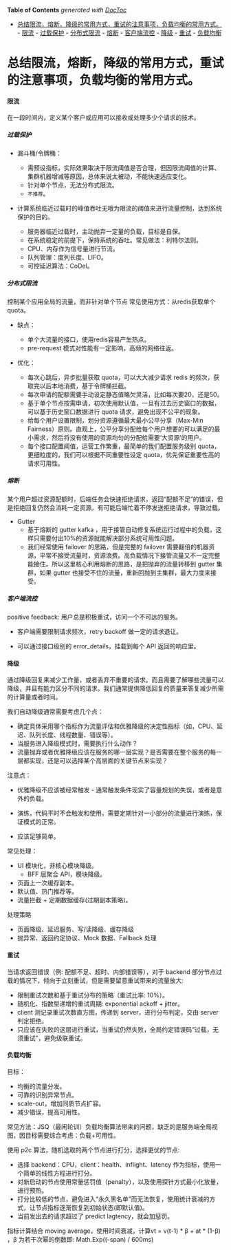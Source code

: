 <!-- START doctoc generated TOC please keep comment here to allow auto update -->
<!-- DON'T EDIT THIS SECTION, INSTEAD RE-RUN doctoc TO UPDATE -->
**Table of Contents**  *generated with [DocToc](https://github.com/thlorenz/doctoc)*

- [总结限流，熔断，降级的常用方式，重试的注意事项，负载均衡的常用方式。](#%E6%80%BB%E7%BB%93%E9%99%90%E6%B5%81%E7%86%94%E6%96%AD%E9%99%8D%E7%BA%A7%E7%9A%84%E5%B8%B8%E7%94%A8%E6%96%B9%E5%BC%8F%E9%87%8D%E8%AF%95%E7%9A%84%E6%B3%A8%E6%84%8F%E4%BA%8B%E9%A1%B9%E8%B4%9F%E8%BD%BD%E5%9D%87%E8%A1%A1%E7%9A%84%E5%B8%B8%E7%94%A8%E6%96%B9%E5%BC%8F)
      - [限流](#%E9%99%90%E6%B5%81)
        - [过载保护](#%E8%BF%87%E8%BD%BD%E4%BF%9D%E6%8A%A4)
        - [分布式限流](#%E5%88%86%E5%B8%83%E5%BC%8F%E9%99%90%E6%B5%81)
        - [熔断](#%E7%86%94%E6%96%AD)
        - [客户端流控](#%E5%AE%A2%E6%88%B7%E7%AB%AF%E6%B5%81%E6%8E%A7)
      - [降级](#%E9%99%8D%E7%BA%A7)
      - [重试](#%E9%87%8D%E8%AF%95)
      - [负载均衡](#%E8%B4%9F%E8%BD%BD%E5%9D%87%E8%A1%A1)

<!-- END doctoc generated TOC please keep comment here to allow auto update -->

总结限流，熔断，降级的常用方式，重试的注意事项，负载均衡的常用方式。
===============


#### 限流

在一段时间内，定义某个客户或应用可以接收或处理多少个请求的技术。


##### 过载保护

- 漏斗桶/令牌桶：
    - 需预设指标，实际效果取决于限流阈值是否合理，但因限流阈值的计算、集群机器增减等原因，总体来说太被动，不能快速适应变化。
    - 针对单个节点，无法分布式限流。
    - `不推荐`。

- 计算系统临近过载时的峰值吞吐无哦为限流的阈值来进行流量控制，达到系统保护的目的。
    - 服务器临近过载时，主动抛弃一定量的负载，目标是自保。
    - 在系统稳定的前提下，保持系统的吞吐。常见做法：利特尔法则。
    - CPU、内存作为信号量进行节流。
    - 队列管理：度列长度、LIFO。
    - 可控延迟算法：CoDel。


##### 分布式限流

控制某个应用全局的流量，而非针对单个节点
常见使用方式：从redis获取单个quota。

- 缺点：
    - 单个大流量的接口，使用redis容易产生热点。
    - pre-request 模式对性能有一定影响，高频的网络往返。
    
- 优化：

    - 每次心跳后，异步批量获取 quota，可以大大减少请求 redis 的频次，获取完以后本地消费，基于令牌桶拦截。
    - 每次申请的配额需要手动设定静态值略欠灵活，比如每次要20，还是50。
    - 基于单个节点按需申请，初次使用默认值，一旦有过去历史窗口的数据，可以基于历史窗口数据进行 quota 请求，避免出现不公平的现象。
    - 给每个用户设置限制，划分资源遵循最大最小公平分享（Max-Min Fairness）原则。直观上，公平分享分配给每个用户想要的可以满足的最小需求，然后将没有使用的资源均匀的分配给需要‘大资源’的用户。
    - 每个接口配置阈值，运营工作繁重，最简单的我们配置服务级别 quota，更细粒度的，我们可以根据不同重要性设定 quota，优先保证重要性高的请求可用性。


##### 熔断

某个用户超过资源配额时，后端任务会快速拒绝请求，返回“配额不足”的错误，但是拒绝回复仍然会消耗一定资源。有可能后端忙着不停发送拒绝请求，导致过载。

- Gutter
    - 基于熔断的 gutter kafka ，用于接管自动修复系统运行过程中的负载，这样只需要付出10%的资源就能解决部分系统可用性问题。
    - 我们经常使用 failover 的思路，但是完整的 failover 需要翻倍的机器资源，平常不接受流量时，资源浪费。高负载情况下接管流量又不一定完整能接住。所以这里核心利用熔断的思路，是把抛弃的流量转移到 gutter 集群，如果 gutter 也接受不住的流量，重新回抛到主集群，最大力度来接受。


##### 客户端流控

positive feedback: 用户总是积极重试，访问一个不可达的服务。

- 客户端需要限制请求频次，retry backoff 做一定的请求退让。

- 可以通过接口级别的 error_details，挂载到每个 API 返回的响应里。


#### 降级

通过降级回复来减少工作量，或者丢弃不重要的请求。而且需要了解哪些流量可以降级，并且有能力区分不同的请求。我们通常提供降低回复的质量来答复减少所需的计算量或者时间。

我们自动降级通常需要考虑几个点：
- 确定具体采用哪个指标作为流量评估和优雅降级的决定性指标（如，CPU、延迟、队列长度、线程数量、错误等）。
- 当服务进入降级模式时，需要执行什么动作？
- 流量抛弃或者优雅降级应该在服务的哪一层实现？是否需要在整个服务的每一层都实现，还是可以选择某个高层面的关键节点来实现？


注意点：
- 优雅降级不应该被经常触发 - 通常触发条件现实了容量规划的失误，或者是意外的负载。

- 演练，代码平时不会触发和使用，需要定期针对一小部分的流量进行演练，保证模式的正常。
- 应该足够简单。

常见处理：
- UI 模块化，非核心模块降级。
    - BFF 层聚合 API，模块降级。
- 页面上一次缓存副本。
- 默认值、热门推荐等。
- 流量拦截 + 定期数据缓存(过期副本策略)。

处理策略
- 页面降级、延迟服务、写/读降级、缓存降级
- 抛异常、返回约定协议、Mock 数据、Fallback 处理


#### 重试
当请求返回错误（例: 配额不足、超时、内部错误等），对于 backend 部分节点过载的情况下，倾向于立刻重试，但是需要留意重试带来的流量放大:
- 限制重试次数和基于重试分布的策略（重试比率: 10%）。
- 随机化、指数型递增的重试周期: exponential ackoff + jitter。
- client 测记录重试次数直方图，传递到 server，进行分布判定，交由 server 判定拒绝。
- 只应该在失败的这层进行重试，当重试仍然失败，全局约定错误码“过载，无须重试”，避免级联重试。


#### 负载均衡
目标：
- 均衡的流量分发。
- 可靠的识别异常节点。
- scale-out，增加同质节点扩容。
- 减少错误，提高可用性。

常见方法：JSQ（最闲轮训）负载均衡算法带来的问题，缺乏的是服务端全局视图，因目标需要综合考虑：负载+可用性。

使用 p2c 算法，随机选取的两个节点进行打分，选择更优的节点:
- 选择 backend：CPU，client：health、inflight、latency 作为指标，使用一个简单的线性方程进行打分。
- 对新启动的节点使用常量惩罚值（penalty），以及使用探针方式最小化放量，进行预热。
- 打分比较低的节点，避免进入“永久黑名单”而无法恢复，使用统计衰减的方式，让节点指标逐渐恢复到初始状态(即默认值)。
- 当前发出去的请求超过了 predict lagtency，就会加惩罚。

指标计算结合 moving average，使用时间衰减，计算vt = v(t-1) * β + at * (1-β) ，β 为若干次幂的倒数即: Math.Exp((-span) / 600ms)



